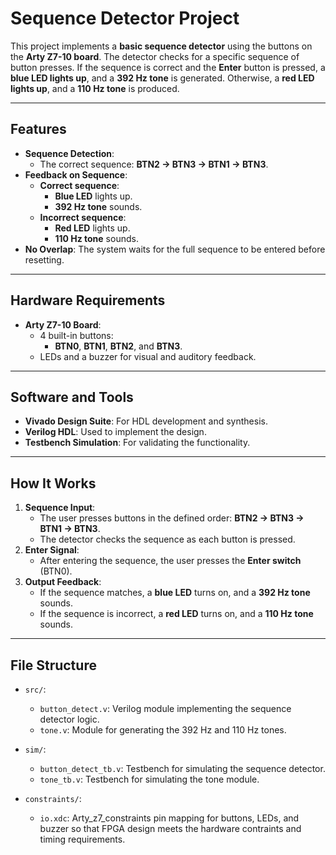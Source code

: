 # Sequence Detector Project  

This project implements a **basic sequence detector** using the buttons on the **Arty Z7-10 board**. The detector checks for a specific sequence of button presses. If the sequence is correct and the **Enter** button is pressed, a **blue LED lights up**, and a **392 Hz tone** is generated. Otherwise, a **red LED lights up**, and a **110 Hz tone** is produced.

---

## **Features**
- **Sequence Detection**:
  - The correct sequence: **BTN2 → BTN3 → BTN1 → BTN3**.
- **Feedback on Sequence**:
  - **Correct sequence**: 
    - **Blue LED** lights up.
    - **392 Hz tone** sounds.
  - **Incorrect sequence**:
    - **Red LED** lights up.
    - **110 Hz tone** sounds.
- **No Overlap**: The system waits for the full sequence to be entered before resetting.

---

## **Hardware Requirements**
- **Arty Z7-10 Board**:
  - 4 built-in buttons:
    - **BTN0**, **BTN1**, **BTN2**, and **BTN3**.
  - LEDs and a buzzer for visual and auditory feedback.

---

## **Software and Tools**
- **Vivado Design Suite**: For HDL development and synthesis.
- **Verilog HDL**: Used to implement the design.
- **Testbench Simulation**: For validating the functionality.

---

## **How It Works**
1. **Sequence Input**:
   - The user presses buttons in the defined order: **BTN2 → BTN3 → BTN1 → BTN3**.
   - The detector checks the sequence as each button is pressed.
2. **Enter Signal**:
   - After entering the sequence, the user presses the **Enter switch** (BTN0).
3. **Output Feedback**:
   - If the sequence matches, a **blue LED** turns on, and a **392 Hz tone** sounds.
   - If the sequence is incorrect, a **red LED** turns on, and a **110 Hz tone** sounds.

---

## **File Structure**
- `src/`:
  - `button_detect.v`: Verilog module implementing the sequence detector logic.
  - `tone.v`: Module for generating the 392 Hz and 110 Hz tones.
  
- `sim/`:
  - `button_detect_tb.v`: Testbench for simulating the sequence detector.
  - `tone_tb.v`: Testbench for simulating the tone module.
- `constraints/`:
  - `io.xdc`: Arty_z7_constraints pin mapping for buttons, LEDs, and buzzer so that FPGA design meets the hardware contraints and timing requirements.




